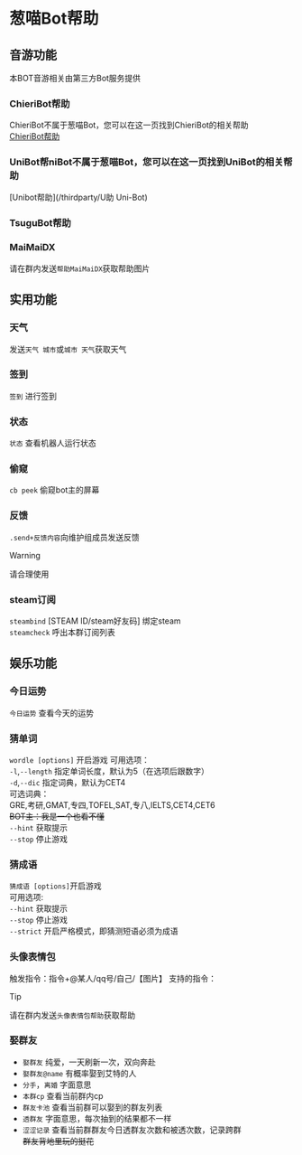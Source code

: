 # 葱喵Bot帮助 <Badge type="tip" text="Latest-躯樹の墓守" />
## 音游功能
本BOT音游相关由第三方Bot服务提供<br />
### ChieriBot帮助
ChieriBot不属于葱喵Bot，您可以在这一页找到ChieriBot的相关帮助<br />
[ChieriBot帮助](/thirdparty/Chieri-Bot)

### UniBot帮niBot不属于葱喵Bot，您可以在这一页找到UniBot的相关帮助<br />
[Unibot帮助](/thirdparty/U助
Uni-Bot)

### TsuguBot帮助


### MaiMaiDX
请在群内发送`帮助MaiMaiDX`获取帮助图片<br />
## 实用功能
### 天气
发送`天气 城市`或`城市 天气`获取天气
### 签到
`签到` 进行签到<br />
### 状态
`状态` 查看机器人运行状态
### 偷窥
`cb peek` 偷窥bot主的屏幕
### 反馈
`.send+反馈内容`向维护组成员发送反馈
> [!WARNING]
> 请合理使用


### steam订阅
`steambind` [STEAM ID/steam好友码] 绑定steam<br />
`steamcheck` 呼出本群订阅列表<br />

## 娱乐功能
### 今日运势
`今日运势` 查看今天的运势
### 猜单词
`wordle [options]` 开启游戏
可用选项：<br />
`-l`,`--length` 指定单词长度，默认为5（在选项后跟数字）<br />
`-d`,`--dic` 指定词典，默认为CET4<br />
可选词典：<br />
GRE,考研,GMAT,专四,TOFEL,SAT,专八,IELTS,CET4,CET6<br />
~~BOT主：我是一个也看不懂~~<br/>
`--hint` 获取提示<br />
`--stop` 停止游戏<br />
### 猜成语
`猜成语 [options]`开启游戏<br />
可用选项:<br />
`--hint` 获取提示<br />
`--stop` 停止游戏<br />
`--strict` 开启严格模式，即猜测短语必须为成语<br />
### 头像表情包
触发指令：指令+@某人/qq号/自己/【图片】
支持的指令：<br />
> [!TIP]
> 请在群内发送`头像表情包帮助`获取帮助


### 娶群友
- `娶群友` 纯爱，一天刷新一次，双向奔赴<br />
- `娶群友@name` 有概率娶到艾特的人<br />
- `分手`，`离婚` 字面意思<br />
- `本群cp` 查看当前群内cp<br />
- `群友卡池` 查看当前群可以娶到的群友列表<br />
- `透群友` 字面意思，每次抽到的结果都不一样<br />
- `涩涩记录` 查看当前群群友今日透群友次数和被透次数，记录跨群<br />
~~群友背地里玩的挺花~~